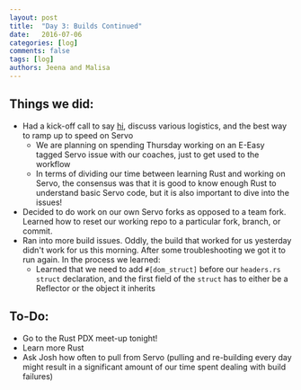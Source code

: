 ```yaml
---
layout: post
title:  "Day 3: Builds Continued"
date:   2016-07-06
categories: [log]
comments: false
tags: [log]
authors: Jeena and Malisa
---
```


## Things we did:
- Had a kick-off call to say [hi](https://pics.onsizzle.com/Instagram-PIZZA-86ce5e.png), discuss various logistics, and the best way to ramp up to speed on Servo
    - We are planning on spending Thursday working on an E-Easy tagged Servo issue with our coaches, just to get used to the workflow
    - In terms of dividing our time between learning Rust and working on Servo, the consensus was that it is good to know enough Rust to understand basic Servo code, but it is also important to dive into the issues!
- Decided to do work on our own Servo forks as opposed to a team fork. Learned how to reset our working repo to a particular fork, branch, or commit.
- Ran into more build issues. Oddly, the build that worked for us yesterday didn't work for us this morning. After some troubleshooting we got it to run again. In the process we learned:
    - Learned that we need to add `#[dom_struct]` before our `headers.rs` `struct` declaration, and the first field of the `struct` has to either be a Reflector or the object it inherits

## To-Do:
- Go to the Rust PDX meet-up tonight!
- Learn more Rust
- Ask Josh how often to pull from Servo (pulling and re-building every day might result in a significant amount of our time spent dealing with build failures)
